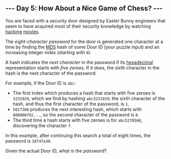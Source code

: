 ## \-\-- Day 5: How About a Nice Game of Chess? \-\--

You are faced with a security door designed by Easter Bunny engineers
that seem to have acquired most of their security knowledge by watching
[hacking](https://en.wikipedia.org/wiki/Hackers_(film))
[movies](https://en.wikipedia.org/wiki/WarGames).

The *eight-character password* for the door is generated one character
at a time by finding the [MD5](https://en.wikipedia.org/wiki/MD5) hash
of some Door ID (your puzzle input) and an increasing integer index
(starting with `0`).

A hash indicates the *next character* in the password if its
[hexadecimal](https://en.wikipedia.org/wiki/Hexadecimal) representation
starts with *five zeroes*. If it does, the sixth character in the hash
is the next character of the password.

For example, if the Door ID is `abc`:

-   The first index which produces a hash that starts with five zeroes
    is `3231929`, which we find by hashing `abc3231929`; the sixth
    character of the hash, and thus the first character of the password,
    is `1`.
-   `5017308` produces the next interesting hash, which starts with
    `000008f82...`, so the second character of the password is `8`.
-   The third time a hash starts with five zeroes is for `abc5278568`,
    discovering the character `f`.

In this example, after continuing this search a total of eight times,
the password is `18f47a30`.

Given the actual Door ID, *what is the password*?
